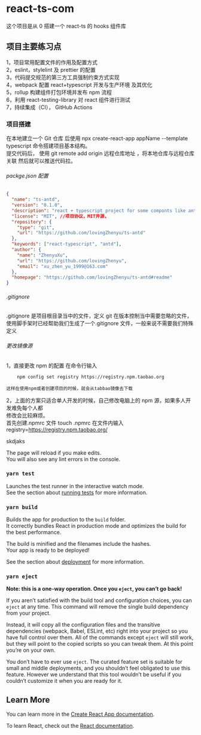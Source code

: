 # react-ts-com

这个项目是从 0 搭建一个 react-ts 的 hooks 组件库

## 项目主要练习点

1，项目常用配置文件的作用及配置方式  
2，eslint，stylelint 及 prettier 的配置  
3，代码提交规范的第三方工具强制约束方式实现  
4，webpack 配置 react+typescript 开发与生产环境 及其优化  
5，rollup 构建组件打包环境并发布 npm 流程  
6，利用 react-testing-library 对 react 组件进行测试  
7，持续集成（CI）， GitHub Actions

### 项目搭建

在本地建立一个 Git 仓库 后使用 npx create-react-app appName --template
typescript 命令搭建项目基本结构。  
提交代码后， 使用 git remote add origin 远程仓库地址 ，将本地仓库与远程仓库关联
然后就可以推送代码拉。

###### packge.json 配置

```json
{
  "name": "ts-antd",
  "version": "0.1.0",
  "description": "react + typescript project for some componts like antDisgn", //项目描述，可提升github搜索优先级
  "license": "MIT", //项目协议，MIT开源，
  "repository": {
    "type": "git",
    "url": "https://github.com/lovingZhenyu/ts-antd"
  },
  "keywords": ["react-typescript", "antd"],
  "author": {
    "name": "ZhenyuXu",
    "url": "https://github.com/lovingZhenyu",
    "email": "xu_zhen_yu_1999@163.com"
  },
  "homepage": "https://github.com/lovingZhenyu/ts-antd#readme"
}
```

###### .gitignore

.gitignore 是项目根目录当中的文件，定义 git 在版本控制当中需要忽略的文件，使用脚手架时已经帮助我们生成了一个.gitignore 文件，一般来说不需要我们特殊定义

###### 更改镜像源

1，直接更改 npm 的配置 在命令行输入

```
    npm config set registry https://registry.npm.taobao.org
```

    这样在使用npm或者创建项目的时候，就会从tabbao镜像去下载

2，上面的方案只适合单人开发的时候，自己修改电脑上的 npm 源，如果多人开发难免每个人都  
 修改会比较麻烦。  
 首先创建.npmrc 文件 touch .npmrc
在文件内输入 registry=https://registry.npm.taobao.org/

skdjaks

The page will reload if you make edits.\
You will also see any lint errors in the console.

### `yarn test`

Launches the test runner in the interactive watch mode.\
See the section about [running tests](https://facebook.github.io/create-react-app/docs/running-tests) for more information.

### `yarn build`

Builds the app for production to the `build` folder.\
It correctly bundles React in production mode and optimizes the build for the best performance.

The build is minified and the filenames include the hashes.\
Your app is ready to be deployed!

See the section about [deployment](https://facebook.github.io/create-react-app/docs/deployment) for more information.

### `yarn eject`

**Note: this is a one-way operation. Once you `eject`, you can’t go back!**

If you aren’t satisfied with the build tool and configuration choices, you can `eject` at any time. This command will remove the single build dependency from your project.

Instead, it will copy all the configuration files and the transitive dependencies (webpack, Babel, ESLint, etc) right into your project so you have full control over them. All of the commands except `eject` will still work, but they will point to the copied scripts so you can tweak them. At this point you’re on your own.

You don’t have to ever use `eject`. The curated feature set is suitable for small and middle deployments, and you shouldn’t feel obligated to use this feature. However we understand that this tool wouldn’t be useful if you couldn’t customize it when you are ready for it.

## Learn More

You can learn more in the [Create React App documentation](https://facebook.github.io/create-react-app/docs/getting-started).

To learn React, check out the [React documentation](https://reactjs.org/).
